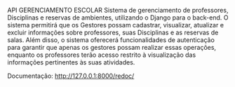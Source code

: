 API GERENCIAMENTO ESCOLAR 
Sistema de gerenciamento de professores, Disciplinas e reservas de ambientes,
utilizando o Django para o back-end. O sistema permitirá que os Gestores possam cadastrar, visualizar,
atualizar e excluir informações sobre professores, suas Disciplinas e as reservas de salas. Além disso, o
sistema oferecerá funcionalidades de autenticação para garantir que apenas os gestores possam realizar
essas operações, enquanto os professores terão acesso restrito à visualização das informações
pertinentes às suas atividades.

Documentação: http://127.0.0.1:8000/redoc/
